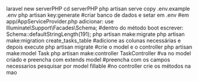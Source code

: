 laravel new serverPHP
cd serverPHP
php artisan serve
copy .env.example .env
php artisan key:generate
#criar banco de dados e setar em .env
#em app/AppServiceProvider.php adicionar:
use Illuminate\Support\Facades\Schema;
#dentro do método boot escrever:
Schema::defaultStringLength(191);
php artisan make:migrate
php artisan make:migration create_tasks_table
#adicione as colunas necessárias e depois execute 
php artisan migrate
#crie o model e o controller
php artisan make:model Task
php artisan make:controller TaskController
#va no model criado e preencha com extends model
#preencha com os campos necessarios pesquisar por model fillable
#no controller crie os métodos na mao